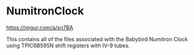 # NumitronClock

https://imgur.com/a/sn7BA

This contains all of the files associated with the Babybird Numitron Clock using TPIC6B595N shift registers with IV-9 tubes.
